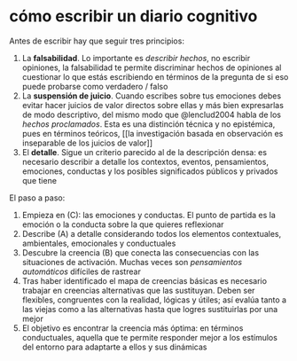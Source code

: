 # cómo escribir un diario cognitivo
Antes de escribir hay que seguir tres principios:

1. La **falsabilidad**. Lo importante es *describir hechos*, no escribir opiniones, la falsabilidad te permite discriminar hechos de opiniones al cuestionar lo que estás escribiendo en términos de la pregunta de si eso puede probarse como verdadero /  falso 
2. La **suspensión de juicio**. Cuando escribes sobre tus emociones debes evitar hacer juicios de valor directos sobre ellas y más bien expresarlas de modo descriptivo, del mismo modo que  @lenclud2004 habla de los *hechos proclamados*. Esta es una distinción técnica y no epistémica, pues en términos teóricos, [[la investigación basada en observación es inseparable de los juicios de valor]]
3. El **detalle**. Sigue un criterio parecido al de la descripción densa: es necesario describir a detalle los contextos, eventos, pensamientos, emociones, conductas y los posibles significados públicos y privados que tiene

El paso a paso:

1. Empieza en (C): las emociones y conductas. El punto de partida es la emoción o la conducta sobre la que quieres reflexionar
2. Describe (A) a detalle considerando todos los elementos contextuales, ambientales, emocionales y conductuales
3. Descubre la creencia (B) que conecta las consecuencias con las situaciones de activación. Muchas veces son *pensamientos automáticos* difíciles de rastrear 
4. Tras haber identificado el mapa de creencias básicas es necesario trabajar en creencias alternativas que las sustituyan. Deben ser flexibles, congruentes con la realidad, lógicas y útiles; así evalúa tanto a las viejas como a las alternativas hasta que logres sustituirlas por una mejor
5. El objetivo es encontrar la creencia más óptima: en términos conductuales, aquella que te permite responder mejor a los estímulos del entorno para adaptarte a ellos y sus dinámicas
